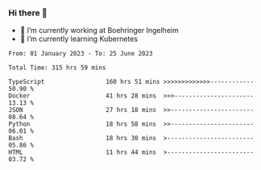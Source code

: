 ### Hi there 👋
- 🔭 I’m currently working at Boehringer Ingelheim
- 🌱 I’m currently learning Kubernetes

 
<!--START_SECTION:waka-->

```text
From: 01 January 2023 - To: 25 June 2023

Total Time: 315 hrs 59 mins

TypeScript                 160 hrs 51 mins >>>>>>>>>>>>>------------   50.90 %
Docker                     41 hrs 28 mins  >>>----------------------   13.13 %
JSON                       27 hrs 18 mins  >>-----------------------   08.64 %
Python                     18 hrs 58 mins  >>-----------------------   06.01 %
Bash                       18 hrs 30 mins  >------------------------   05.86 %
HTML                       11 hrs 44 mins  >------------------------   03.72 %
```

<!--END_SECTION:waka-->

 
